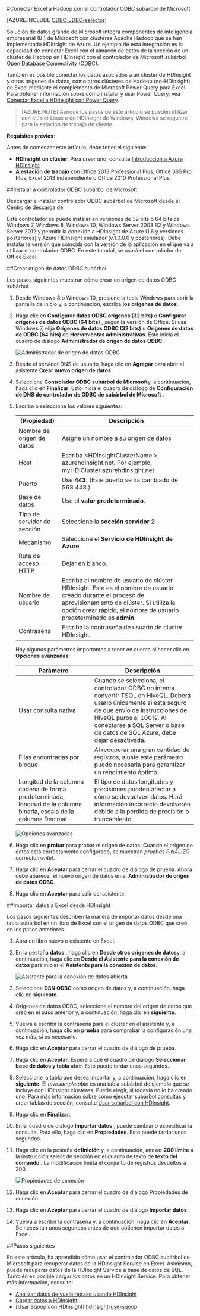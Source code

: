 <properties
   pageTitle="Conectar Excel a Hadoop con el controlador ODBC subárbol | Microsoft Azure"
   description="Obtenga información sobre cómo configurar y usar el controlador ODBC subárbol de Microsoft para Excel para consultar los datos en un clúster de HDInsight."
   services="hdinsight"
   documentationCenter=""
   authors="mumian"
   manager="jhubbard"
   tags="azure-portal"
   editor="cgronlun"/>

<tags
   ms.service="hdinsight"
   ms.devlang="na"
   ms.topic="article"
   ms.tgt_pltfrm="na"
   ms.workload="big-data"
   ms.date="10/19/2016"
   ms.author="jgao"/>

#<a name="connect-excel-to-hadoop-with-the-microsoft-hive-odbc-driver"></a>Conectar Excel a Hadoop con el controlador ODBC subárbol de Microsoft

[AZURE.INCLUDE [ODBC-JDBC-selector](../../includes/hdinsight-selector-odbc-jdbc.md)]

Solución de datos grande de Microsoft integra componentes de inteligencia empresarial (BI) de Microsoft con clústeres Apache Hadoop que se han implementado HDInsight de Azure. Un ejemplo de esta integración es la capacidad de conectar Excel con el almacén de datos de la sección de un clúster de Hadoop en HDInsight con el controlador de Microsoft subárbol Open Database Connectivity (ODBC).

También es posible conectar los datos asociados a un clúster de HDInsight y otros orígenes de datos, como otros clústeres de Hadoop (no-HDInsight), de Excel mediante el complemento de Microsoft Power Query para Excel. Para obtener información sobre cómo instalar y usar Power Query, vea [Conectar Excel a HDInsight con Power Query][hdinsight-power-query].

> [AZURE.NOTE] Aunque los pasos de este artículo se pueden utilizar con clúster Linux o de HDInsight de Windows, Windows se requiere para la estación de trabajo de cliente.

**Requisitos previos**:

Antes de comenzar este artículo, debe tener el siguiente:

- **HDInsight un clúster**. Para crear uno, consulte [Introducción a Azure HDInsight][hdinsight-get-started].
- **A estación de trabajo** con Office 2013 Professional Plus, Office 365 Pro Plus, Excel 2013 independiente o Office 2010 Professional Plus.


##<a name="install-microsoft-hive-odbc-driver"></a>Instalar a controlador ODBC subárbol de Microsoft

Descargar e instalar controlador ODBC subárbol de Microsoft desde el [Centro de descarga de][hive-odbc-driver-download].

Este controlador se puede instalar en versiones de 32 bits o 64 bits de Windows 7, Windows 8, Windows 10, Windows Server 2008 R2 y Windows Server 2012 y permitir la conexión a HDInsight de Azure (1,6 y versiones posteriores) y Azure HDInsight emulador (v.1.0.0.0 y posteriores). Debe instalar la versión que coincida con la versión de la aplicación en el que va a utilizar el controlador ODBC. En este tutorial, se usará el controlador de Office Excel.

##<a name="create-hive-odbc-data-source"></a>Crear origen de datos ODBC subárbol

Los pasos siguientes muestran cómo crear un origen de datos ODBC subárbol.

1. Desde Windows 8 o Windows 10, presione la tecla Windows para abrir la pantalla de inicio y, a continuación, escriba **los orígenes de datos**.
2. Haga clic en **Configurar datos ODBC orígenes (32 bits)** o **Configurar orígenes de datos ODBC (64 bits)** , según la versión de Office. Si usa Windows 7, elija **Orígenes de datos ODBC (32 bits)** u **Orígenes de datos de ODBC (64 bits)** de **Herramientas administrativas**. Esto inicia el cuadro de diálogo **Administrador de origen de datos ODBC** .

    ![Administrador de origen de datos ODBC][img-hdi-simbahiveodbc-datasource-admin]

3. Desde el servidor DNS de usuario, haga clic en **Agregar** para abrir al asistente **Crear nuevo origen de datos** .
4. Seleccione **Controlador ODBC subárbol de Microsoft**y, a continuación, haga clic en **Finalizar**. Esto inicia el cuadro de diálogo de **Configuración de DNS de controlador de ODBC de subárbol de Microsoft** .

5. Escriba o seleccione los valores siguientes:

    (Propiedad)|Descripción
    ---|---
    Nombre de origen de datos|Asigne un nombre a su origen de datos
    Host|Escriba &lt;HDInsightClusterName >. azurehdinsight.net. Por ejemplo, myHDICluster.azurehdinsight.net
    Puerto|Use <strong>443</strong>. (Este puerto se ha cambiado de 563 443.)
    Base de datos|Use el <strong>valor predeterminado</strong>.
    Tipo de servidor de sección|Seleccione la <strong>sección servidor 2</strong>
    Mecanismo|Seleccione el <strong>Servicio de HDInsight de Azure</strong>
    Ruta de acceso HTTP|Dejar en blanco.
    Nombre de usuario|Escriba el nombre de usuario de clúster HDInsight. Este es el nombre de usuario creado durante el proceso de aprovisionamiento de clúster. Si utiliza la opción crear rápido, el nombre de usuario predeterminado es <strong>admin</strong>.
    Contraseña|Escriba la contraseña de usuario de clúster HDInsight.
    </table>

    Hay algunos parámetros importantes a tener en cuenta al hacer clic en **Opciones avanzadas**:

    Parámetro|Descripción
    ---|---
    Usar consulta nativa|Cuando se selecciona, el controlador ODBC no intenta convertir TSQL en HiveQL. Deberá usarlo únicamente si está seguro de que envío de instrucciones de HiveQL puros al 100%. Al conectarse a SQL Server o base de datos de SQL Azure, debe dejar desactivada.
    Filas encontradas por bloque|Al recuperar una gran cantidad de registros, ajuste este parámetro puede necesaria para garantizar un rendimiento óptimo.
    Longitud de la columna cadena de forma predeterminada, longitud de la columna binaria, escala de la columna Decimal|El tipo de datos longitudes y precisiones pueden afectar a cómo se devuelven datos. Hará información incorrecto devolverán debido a la pérdida de precisión o truncamiento.


    ![Opciones avanzadas][img-HiveOdbc-DataSource-AdvancedOptions]

6. Haga clic en **probar** para probar el origen de datos. Cuando el origen de datos está correctamente configurado, se muestran *pruebas FINALIZÓ correctamente!*.
7. Haga clic en **Aceptar** para cerrar el cuadro de diálogo de prueba. Ahora debe aparecer el nuevo origen de datos en el **Administrador de origen de datos ODBC**.
8. Haga clic en **Aceptar** para salir del asistente.

##<a name="import-data-into-excel-from-hdinsight"></a>Importar datos a Excel desde HDInsight

Los pasos siguientes describen la manera de importar datos desde una tabla subárbol en un libro de Excel con el origen de datos ODBC que creó en los pasos anteriores.

1. Abra un libro nuevo o existente en Excel.
2. En la pestaña **datos** , haga clic en **Desde otros orígenes de datos**y, a continuación, haga clic en **Desde el Asistente para la conexión de datos** para iniciar el **Asistente para la conexión de datos**.

    ![Asistente para la conexión de datos abierta][img-hdi-simbahiveodbc.excel.dataconnection]

3. Seleccione **DSN ODBC** como origen de datos y, a continuación, haga clic en **siguiente**.
4. Orígenes de datos ODBC, seleccione el nombre del origen de datos que creó en el paso anterior y, a continuación, haga clic en **siguiente**.
5. Vuelva a escribir la contraseña para el clúster en el asistente y, a continuación, haga clic en **prueba** para comprobar la configuración una vez más, si es necesario.
6. Haga clic en **Aceptar** para cerrar el cuadro de diálogo de prueba.
7. Haga clic en **Aceptar**. Espere a que el cuadro de diálogo **Seleccionar base de datos y tabla** abrir. Esto puede tardar unos segundos.
8. Seleccione la tabla que desea importar y, a continuación, haga clic en **siguiente**. El *hivesampletable* es una tabla subárbol de ejemplo que se incluye con HDInsight clústeres.  Puede elegir, si todavía no lo ha creado uno. Para más información sobre cómo ejecutar subárbol consultas y crear tablas de sección, consulte [Usar subárbol con HDInsight][hdinsight-use-hive].
8. Haga clic en **Finalizar**.
9. En el cuadro de diálogo **Importar datos** , puede cambiar o especificar la consulta. Para ello, haga clic en **Propiedades**. Esto puede tardar unos segundos.
10. Haga clic en la pestaña **definición** y, a continuación, anexar **200 límite** a la instrucción select de sección en el cuadro de texto de **texto del comando** . La modificación limita el conjunto de registros devueltos a 200.

    ![Propiedades de conexión][img-hdi-simbahiveodbc-excel-connectionproperties]

11. Haga clic en **Aceptar** para cerrar el cuadro de diálogo Propiedades de conexión.
12. Haga clic en **Aceptar** para cerrar el cuadro de diálogo **Importar datos** .  
13. Vuelva a escribir la contraseña y, a continuación, haga clic en **Aceptar**. Se necesitan unos segundos antes de que obtienen importar datos a Excel.

##<a name="next-steps"></a>Pasos siguientes

En este artículo, ha aprendido cómo usar el controlador ODBC subárbol de Microsoft para recuperar datos de la HDInsight Service en Excel. Asimismo, puede recuperar datos de la HDInsight Service a base de datos de SQL. También es posible cargar los datos en un HDInsight Service. Para obtener más información, consulte:

- [Analizar datos de vuelo retraso usando HDInsight][hdinsight-analyze-flight-data]
- [Cargar datos a HDInsight][hdinsight-upload-data]
- [Usar Sqoop con HDInsight] [hdinsight-use-sqoop]


[hdinsight-use-sqoop]: hdinsight-use-sqoop.md
[hdinsight-analyze-flight-data]: hdinsight-analyze-flight-delay-data.md
[hdinsight-use-hive]: hdinsight-use-hive.md
[hdinsight-upload-data]: hdinsight-upload-data.md
[hdinsight-power-query]: hdinsight-connect-excel-power-query.md
[hdinsight-get-started]: hdinsight-hadoop-tutorial-get-started-windows.md

[hive-odbc-driver-download]: http://go.microsoft.com/fwlink/?LinkID=286698

[img-hdi-simbahiveodbc-datasource-admin]: ./media/hdinsight-connect-excel-hive-ODBC-driver/HDI.SimbaHiveOdbc.DataSourceAdmin1.png
[img-HiveOdbc-DataSource-AdvancedOptions]: ./media/hdinsight-connect-excel-hive-ODBC-driver/HDI.HiveOdbc.DataSource.AdvancedOptions1.png
[img-hdi-simbahiveodbc-excel-connectionproperties]: ./media/hdinsight-connect-excel-hive-ODBC-driver/HDI.SimbaHiveODBC.Excel.ConnectionProperties1.png
[img-hdi-simbahiveodbc.excel.dataconnection]: ./media/hdinsight-connect-excel-hive-ODBC-driver/HDI.SimbaHiveOdbc.Excel.DataConnection1.png
